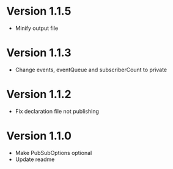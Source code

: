 # Version 1.1.5
- Minify output file

# Version 1.1.3
- Change events, eventQueue and subscriberCount to private

# Version 1.1.2
- Fix declaration file not publishing

# Version 1.1.0
- Make PubSubOptions optional
- Update readme